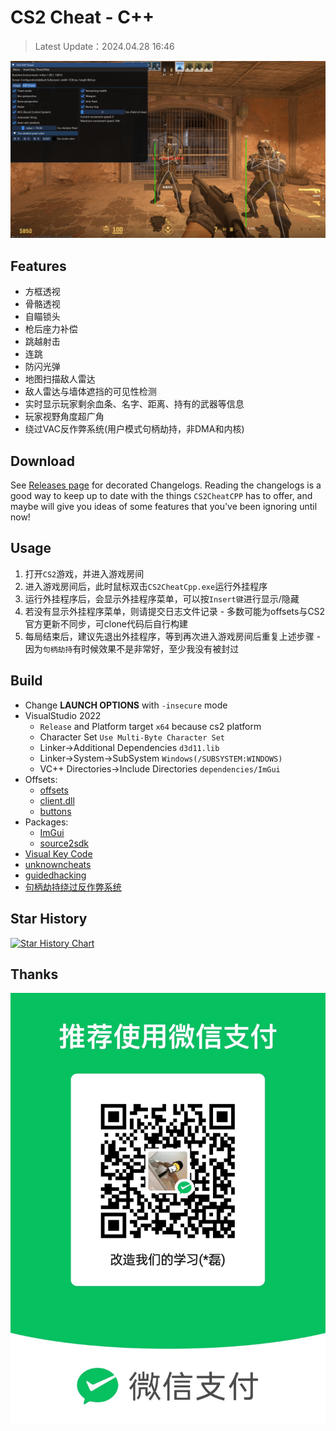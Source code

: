 # CS2 Cheat - C++

> Latest Update：2024.04.28 16:46

![esp](./esp.png)

## Features

- 方框透视
- 骨骼透视
- 自瞄锁头
- 枪后座力补偿
- 跳越射击
- 连跳
- 防闪光弹
- 地图扫描敌人雷达
- 敌人雷达与墙体遮挡的可见性检测
- 实时显示玩家剩余血条、名字、距离、持有的武器等信息
- 玩家视野角度超广角
- 绕过VAC反作弊系统(用户模式句柄劫持，非DMA和内核)

## Download

See [Releases page](https://github.com/yinleiCoder/cs2-cheat-cpp/releases)  for decorated Changelogs. Reading the changelogs is a good way to keep up to date with the things `CS2CheatCPP` has to offer, and maybe will give you ideas of some features that you've been ignoring until now!

## Usage

1. 打开`CS2`游戏，并进入游戏房间
2. 进入游戏房间后，此时鼠标双击`CS2CheatCpp.exe`运行外挂程序
3. 运行外挂程序后，会显示外挂程序菜单，可以按`Insert键`进行显示/隐藏
4. 若没有显示外挂程序菜单，则请提交日志文件记录 - 多数可能为offsets与CS2官方更新不同步，可clone代码后自行构建
5. 每局结束后，建议先退出外挂程序，等到再次进入游戏房间后重复上述步骤 - 因为`句柄劫持`有时候效果不是非常好，至少我没有被封过

## Build

- Change **LAUNCH OPTIONS**  with `-insecure` mode
- VisualStudio 2022
	- `Release` and Platform target `x64` because cs2 platform
	- Character Set `Use Multi-Byte Character Set`
	- Linker->Additional Dependencies `d3d11.lib`
	- Linker->System->SubSystem `Windows(/SUBSYSTEM:WINDOWS)`
	- VC++ Directories->Include Directories `dependencies/ImGui`
- Offsets:
	- [offsets](https://github.com/a2x/cs2-dumper/blob/main/output/offsets.hpp)
	- [client.dll](https://github.com/a2x/cs2-dumper/blob/main/output/client.dll.hpp)
	- [buttons](https://github.com/a2x/cs2-dumper/blob/main/output/buttons.hpp)
- Packages:
	- [ImGui](https://github.com/ocornut/imgui)
	- [source2sdk](https://github.com/neverlosecc/source2sdk/tree/cs2/sdk)
- [Visual Key Code](https://learn.microsoft.com/en-us/windows/win32/inputdev/virtual-key-codes)
- [unknowncheats](https://www.unknowncheats.me/forum/index.php)
- [guidedhacking](https://guidedhacking.com/)
- [句柄劫持绕过反作弊系统](https://github.com/Apxaey/Handle-Hijacking-Anti-Cheat-Bypass)

## Star History

<a href="https://star-history.com/#yinleiCoder/cs2-cheat-cpp">
 <picture>
   <source media="(prefers-color-scheme: dark)" srcset="https://api.star-history.com/svg?repos=yinleiCoder/cs2-cheat-cpp&theme=dark" />
   <source media="(prefers-color-scheme: light)" srcset="https://api.star-history.com/svg?repos=yinleiCoder/cs2-cheat-cpp" />
   <img alt="Star History Chart" src="https://api.star-history.com/svg?repos=yinleiCoder/cs2-cheat-cpp" />
 </picture>
</a>

## Thanks

![wechat](./wechat.jpg)
